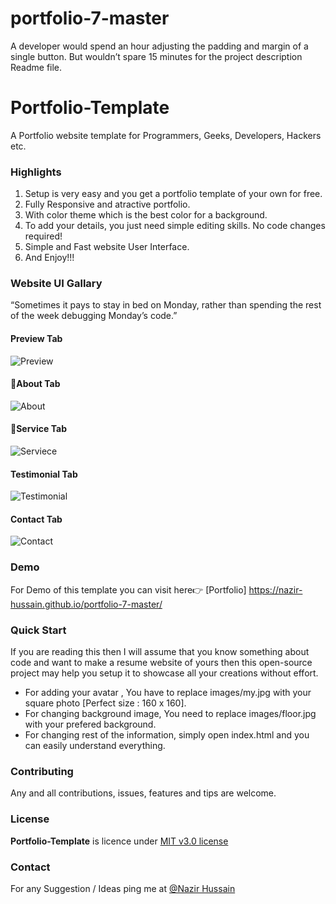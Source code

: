 # portfolio-7-master

A developer would spend an hour adjusting the padding and margin of a single button. But wouldn’t spare 15 minutes for the project description Readme file.


# Portfolio-Template
A Portfolio website template for Programmers, Geeks, Developers, Hackers etc.

### Highlights
1. Setup is very easy and you get a portfolio template of your own for free.
2. Fully Responsive and atractive portfolio.
3. With color theme which is the best color for a background.
4. To add your details, you just need simple editing skills. No code changes required!
5. Simple and Fast website User Interface.
6. And Enjoy!!!

### Website UI Gallary
“Sometimes it pays to stay in bed on Monday, rather than spending the rest of the week debugging Monday’s code.”

#### Preview Tab
![Preview](https://user-images.githubusercontent.com/56648155/148730723-a46e059f-87f3-40a5-b041-645ef1a8dffb.png)


#### 📃About Tab
![About](https://user-images.githubusercontent.com/56648155/148730809-7a1f8552-0f5e-40a4-9470-3566c378fa1d.png)


#### 📌Service Tab
![Serviece](https://user-images.githubusercontent.com/56648155/148730966-327a2494-b547-445b-839c-08cda073641c.png)


#### Testimonial Tab
![Testimonial](https://user-images.githubusercontent.com/56648155/148731800-93d79628-db3f-432e-a7f2-3e8bf671a540.png)


#### Contact Tab
![Contact](https://user-images.githubusercontent.com/56648155/148731031-5a57aa2a-66c9-4f45-806a-60c1518a54ee.png)


### Demo
For Demo of this template you can visit here👉 [Portfolio] https://nazir-hussain.github.io/portfolio-7-master/

### Quick Start
If you are reading this then I will assume that you know something about code and want to make a resume website of yours then this open-source project may help you setup it to showcase all your creations without effort.
- For adding your avatar , You have to replace images/my.jpg with your square photo [Perfect size : 160 x 160].
- For changing background image, You need to replace images/floor.jpg with your prefered background.
- For changing rest of the information, simply open index.html and you can easily understand everything.


### Contributing
Any and all contributions, issues, features and tips are welcome.

### License
**Portfolio-Template** is licence under [MIT v3.0 license](https://img.shields.io/badge/license-MIT-blue.svg)

### Contact
For any Suggestion / Ideas ping me at [@Nazir Hussain](https://www.instagram.com/nazir__hassan/)
